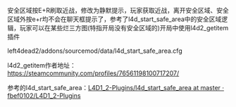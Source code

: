 安全区域按E+R刷取近战，修改为静默提示，玩家获取近战，离开安全区域、安全区域外按e+r均不会在聊天框提示了，参考了l4d_start_safe_area中的安全区域逻辑，玩家可以在某些烂三方图(特指开局没有安全区域的)开局中使用l4d2_getitem插件

left4dead2/addons/sourcemod/data/l4d_start_safe_area.cfg





l4d2_getitem作者地址：https://steamcommunity.com/profiles/76561198100717207/



参考的l4d_start_safe_area：[L4D1_2-Plugins/l4d_start_safe_area at master · fbef0102/L4D1_2-Plugins](https://github.com/fbef0102/L4D1_2-Plugins/tree/master/l4d_start_safe_area)
